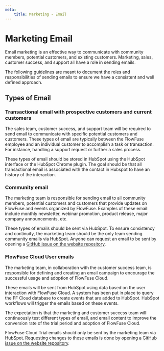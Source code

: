 ```yaml
---
meta:
    title: Marketing - Email
---
```


# Marketing Email

Email marketing is an effective way to communicate with community members, potential customers, and existing customers. Marketing, sales, customer success, and support all have a role in sending emails.

The following guidelines are meant to document the roles and responsibilities of sending emails to ensure we have a consistent and well defined approach.

## Types of Email

### Transactional email with prospective customers and current customers

The sales team, customer success, and support team will be required to send email to communicate with specific potential customers and customers. These types of email are typically between the FlowFuse employee and an individual customer to accomplish a task or transaction. For instance, handling a support request or further a sales process.

These types of email should be stored in HubSpot using the HubSpot interface or the HubSpot Chrome plugin. The goal should be that all transactional email is associated with the contact in Hubspot to have an history of the interaction.

### Community email 

The marketing team is responsible for sending email to all community members, potential customers and customers that provide updates on FlowFuse and events organized by FlowFuse. Examples of these email include monthly newsletter, webinar promotion, product release, major company announcements, etc.

These types of emails should be sent via HubSpot. To ensure consistency and continuity, the marketing team should be the only team sending community emails via HubSpot. Anyone can request an email to be sent by opening a [GitHub issue on the website repository](https://github.com/flowforge/website/issues).

### FlowFuse Cloud User emails

The marketing team, in collaboration with the customer success team, is responsible for defining and creating an email campaign to encourage the successful usage and adoption of FlowFuse Cloud.

These emails will be sent from HubSpot using data based on the user interaction with FlowFuse Cloud. A system has been put in place to query the FF Cloud database to create events that are added to HubSpot. HubSpot workflows will trigger the emails based on these events.

The expectation is that the marketing and customer success team will continuously test different types of email, and email content to improve the conversion rate of the trial period and adoption of FlowFuse Cloud.

FlowFuse Cloud Trial emails should only be sent by the marketing team via HubSpot. Requesting changes to these emails is done by opening a
[GitHub issue on the website repository](https://github.com/flowforge/website/issues).
